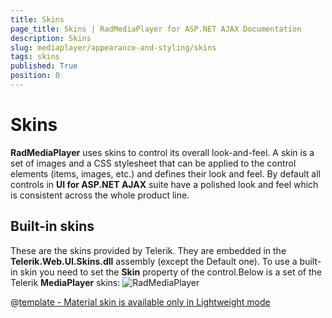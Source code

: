 ```yaml
---
title: Skins
page_title: Skins | RadMediaPlayer for ASP.NET AJAX Documentation
description: Skins
slug: mediaplayer/appearance-and-styling/skins
tags: skins
published: True
position: 0
---
```


# Skins

**RadMediaPlayer** uses skins to control its overall look-and-feel. A skin is a set of images and a CSS stylesheet that can be applied to the control elements (items, images, etc.) and defines their look and feel. By default all controls in **UI for ASP.NET AJAX** suite have a polished look and feel which is consistent across the whole product line.

## Built-in skins

These are the skins provided by Telerik. They are embedded in the **Telerik.Web.UI.Skins.dll** assembly (except the Default one). To use a built-in skin you need to set the **Skin** property of the control.Below is a set of the Telerik **MediaPlayer** skins:
![RadMediaPlayer](images/mediaplayer-skins.png) 


 @[template - Material skin is available only in Lightweight mode](/_templates/common/skins-notes.md#material-only-in-lightweight) 


